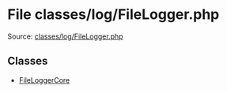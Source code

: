 File classes/log/FileLogger.php
=========

Source: [classes/log/FileLogger.php](https://github.com/PrestaShop/PrestaShop/blob/1.5.4.0/classes/log/FileLogger.php)


Classes
-------

* [FileLoggerCore](class.FileLoggerCore.md)

